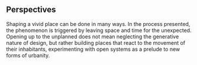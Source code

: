 ## Perspectives

Shaping a vivid place can be done in many ways.
In the process presented, the phenomenon is triggered by leaving space and time for the unexpected. Opening up to the unplanned does not mean neglecting the generative nature of design, but rather building places that react to the movement of their inhabitants, experimenting with open systems as a prelude to new forms of urbanity.
